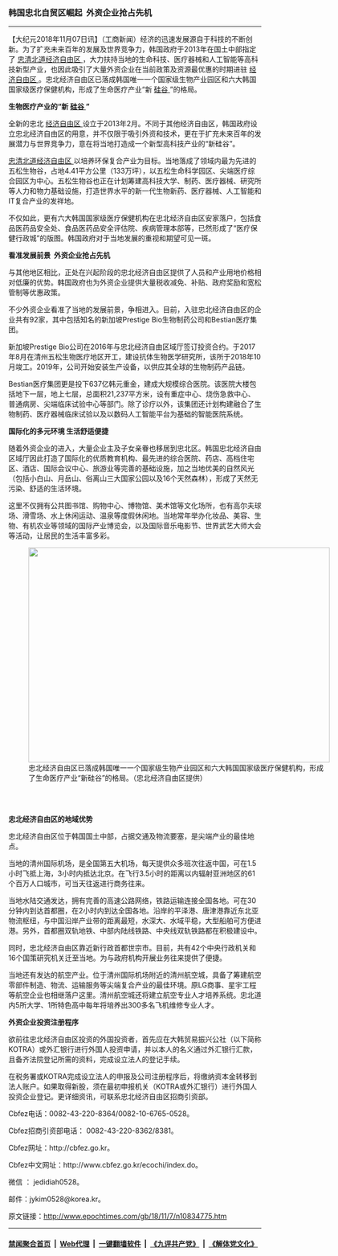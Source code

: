 ### 韩国忠北自贸区崛起  外资企业抢占先机
------------------------

<p>
 【大纪元2018年11月07日讯】（工商新闻）经济的迅速发展源自于科技的不断创新。为了扩充未来百年的发展及世界竞争力，韩国政府于2013年在国土中部指定了
 <a href="http://www.epochtimes.com/gb/tag/%E5%BF%A0%E6%B8%85%E5%8C%97%E9%81%93%E7%BB%8F%E6%B5%8E%E8%87%AA%E7%94%B1%E5%8C%BA.html">
  忠清北道经济自由区
 </a>
 ，大力扶持当地的生命科技、医疗器械和人工智能等高科技新型产业，也因此吸引了大量外资企业在当前政策及资源最优惠的时期进驻
 <a href="http://www.epochtimes.com/gb/tag/%E7%BB%8F%E6%B5%8E%E8%87%AA%E7%94%B1%E5%8C%BA.html">
  经济自由区
 </a>
 。忠北经济自由区已落成韩国唯一一个国家级生物产业园区和六大韩国国家级医疗保健机构，形成了生命医疗产业“新
 <a href="http://www.epochtimes.com/gb/tag/%E7%A1%85%E8%B0%B7.html">
  硅谷
 </a>
 ”的格局。
</p>
<p>
 <strong>
  生物医疗产业的“新
  <a href="http://www.epochtimes.com/gb/tag/%E7%A1%85%E8%B0%B7.html">
   硅谷
  </a>
  ”
 </strong>
</p>
<p>
 全新的忠北
 <a href="http://www.epochtimes.com/gb/tag/%E7%BB%8F%E6%B5%8E%E8%87%AA%E7%94%B1%E5%8C%BA.html">
  经济自由区
 </a>
 设立于2013年2月。不同于其他经济自由区，韩国政府设立忠北经济自由区的用意，并不仅限于吸引外资和技术，更在于扩充未来百年的发展潜力与世界竞争力，意在将当地打造成一个新型高科技产业的“新硅谷”。
</p>
<p>
 <a href="http://www.epochtimes.com/gb/tag/%E5%BF%A0%E6%B8%85%E5%8C%97%E9%81%93%E7%BB%8F%E6%B5%8E%E8%87%AA%E7%94%B1%E5%8C%BA.html">
  忠清北道经济自由区
 </a>
 以培养环保复合产业为目标。当地落成了领域内最为先进的五松生物谷，占地4.41平方公里（133万坪），以五松生命科学园区、尖端医疗综合园区为中心。五松生物谷也正在计划筹建高科技大学、制药、医疗器械、研究所等人力和物力基础设施，打造世界水平的新一代生物新药、医疗器械、人工智能和IT复合产业的发祥地。
</p>
<p>
 不仅如此，更有六大韩国国家级医疗保健机构在忠北经济自由区安家落户，包括食品医药品安全处、食品医药品安全评估院、疾病管理本部等，已然形成了“医疗保健行政城”的版图。韩国政府对于当地发展的重视和期望可见一斑。
</p>
<p>
 <strong>
  看准发展前景  外资企业抢占先机
 </strong>
</p>
<p>
 与其他地区相比，正处在兴起阶段的忠北经济自由区提供了人员和产业用地价格相对低廉的优势。韩国政府也为外资企业提供大量税收减免、补贴、政府奖励和宽松管制等优惠政策。
</p>
<p>
 不少外资企业看准了当地的发展前景，争相进入。目前，入驻忠北经济自由区的企业共有92家，其中包括知名的新加坡Prestige Bio生物制药公司和Bestian医疗集团。
</p>
<p>
 新加坡Prestige Bio公司在2016年与忠北经济自由区域厅签订投资合约。于2017年8月在清州五松生物医疗地区开工，建设抗体生物医学研究所，该所于2018年10月竣工。2019年，公司开始安装生产设备，以供应其全球的生物制药产品链。
</p>
<p>
 Bestian医疗集团更是投下637亿韩元重金，建成大规模综合医院。该医院大楼包括地下一层，地上七层，总面积21,237平方米，设有重症中心、烧伤急救中心、普通病房、尖端临床试验中心等部门。除了诊疗以外，该集团还计划构建融合了生物制药、医疗器械临床试验以及以数码人工智能平台为基础的智能医院系统。
</p>
<p>
 <strong>
  国际化的多元环境 生活舒适便捷
 </strong>
</p>
<p>
 随着外资企业的进入，大量企业主及子女亲眷也移居到忠北区。韩国忠北经济自由区域厅因此打造了国际化的优质教育机构、最先进的综合医院、药店、高档住宅区、酒店、国际会议中心、旅游业等完善的基础设施，加之当地优美的自然风光（包括小白山、月岳山、俗离山三大国家公园以及16个天然森林），形成了天然无污染、舒适的生活环境。
</p>
<p>
 这里不仅拥有公共图书馆、购物中心、博物馆、美术馆等文化场所，也有高尔夫球场、滑雪场、水上休闲运动、温泉等度假休闲地。当地常年举办化妆品、美容、生物、有机农业等领域的国际产业博览会，以及国际音乐电影节、世界武艺大师大会等活动，让居民的生活丰富多彩。
</p>
<figure class="wp-caption aligncenter" id="attachment_10834845" style="width: 600px">
 <a href="http://i.epochtimes.com/assets/uploads/2018/11/20181107_112444-e1541558608967.png">
  <img alt="" class="size-large wp-image-10834845" height="428" src="http://i.epochtimes.com/assets/uploads/2018/11/20181107_112444-600x428.png" width="600"/>
 </a>
 <br/><figcaption class="wp-caption-text">
  忠北经济自由区已落成韩国唯一一个国家级生物产业园区和六大韩国国家级医疗保健机构，形成了生命医疗产业“新硅谷”的格局。（忠北经济自由区提供）
 </figcaption><br/>
</figure><br/>
<p>
 <strong>
  忠北经济自由区的地域优势
 </strong>
</p>
<p>
 忠北经济自由区位于韩国国土中部，占据交通及物流要塞，是尖端产业的最佳地点。
</p>
<p>
 当地的清州国际机场，是全国第五大机场，每天提供众多班次往返中国，可在1.5小时飞抵上海，3小时内抵达北京。在飞行3.5小时的距离以内辐射亚洲地区的61个百万人口城市，可当天往返进行商务往来。
</p>
<p>
 当地水陆交通发达，拥有完善的高速公路网络，铁路运输连接全国各地。可在30分钟内到达首都圈，在2小时内到达全国各地。沿岸的平泽港、唐津港靠近东北亚物流枢纽，与中国沿岸产业带的距离最短，水深大、水域平稳，大型船舶可方便进港。另外，首都圈双轨地铁、中部内陆线铁路、中央线双轨铁路都在积极建设中。
</p>
<p>
 同时，忠北经济自由区靠近新行政首都世宗市。目前，共有42个中央行政机关和16个国策研究机关迁至当地。为与政府机构开展业务往来提供了便捷。
</p>
<p>
 当地还有发达的航空产业。位于清州国际机场附近的清州航空城，具备了筹建航空零部件制造、物流、运输服务等尖端复合产业的最佳环境。原LG商事、星宇工程等航空企业也相继落户这里。清州航空城还将建立航空专业人才培养系统。忠北道内5所大学、1所特色高中每年将培养出300多名飞机维修专业人才。
</p>
<p>
 <strong>
  外资企业投资注册程序
 </strong>
</p>
<p>
 欲前往忠北经济自由区投资的外国投资者，首先应在大韩贸易振兴公社（以下简称KOTRA）或外汇银行进行外国人投资申请，并以本人的名义通过外汇银行汇款，且备齐法院登记所需的资料，完成设立法人的登记手续。
</p>
<p>
 在税务署或KOTRA完成设立法人的申报及公司注册程序后，将缴纳资本金转移到法人账户。如果取得新股，须在最初申报机关（KOTRA或外汇银行）进行外国人投资企业登记。更详细资讯，可联系忠北经济自由区招商引资部。
</p>
<p>
 Cbfez电话：0082-43-220-8364/0082-10-6765-0528。
</p>
<p>
 Cbfez招商引资部电话： 0082-43-220-8362/8381。
</p>
<p>
 Cbfez网址：http://cbfez.go.kr。
</p>
<p>
 Cbfez中文网址：http://www.cbfez.go.kr/ecochi/index.do。
</p>
<p>
 微信 ： jedidiah0528。
</p>
<p>
 邮件：jykim0528@korea.kr。
</p>
<p>
</p>

原文链接：http://www.epochtimes.com/gb/18/11/7/n10834775.htm


------------------------
#### [禁闻聚合首页](https://github.com/gfw-breaker/banned-news/blob/master/README.md) &nbsp;|&nbsp; [Web代理](https://github.com/gfw-breaker/open-proxy/blob/master/README.md) &nbsp;|&nbsp; [一键翻墙软件](https://github.com/gfw-breaker/nogfw/blob/master/README.md) &nbsp;|&nbsp; [《九评共产党》](https://github.com/gfw-breaker/9ping.md/blob/master/README.md#九评之一评共产党是什么) &nbsp;|&nbsp; [《解体党文化》](https://github.com/gfw-breaker/jtdwh.md/blob/master/README.md#绪论)
